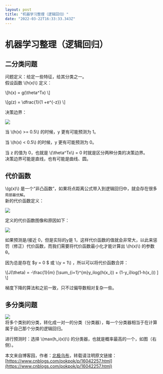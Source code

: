 ```yaml
---
layout: post
title: "机器学习整理（逻辑回归）"
date: "2022-03-22T16:33:33.343Z"
---
```

机器学习整理（逻辑回归）
============

二分类问题
-----

问题定义：给定一些特征，给其分类之一。  
假设函数 \\(h(x)\\) 定义：

\\\[h(x) = g(\\theta^Tx) \\\]

\\\[g(z) = \\dfrac{1}{1 +e^{-z}} \\\]

决策边界：

![](https://blog-1256435232.cos.ap-shanghai.myqcloud.com/cnblog/20220312134324.png)

当 \\(h(x) >= 0.5\\) 的时候，y 更有可能预测为 1。

当 \\(h(x) < 0.5\\) 的时候，y 更有可能预测为 0。

当 z 的值为 0，也就是 \\(\\theta^Tx\\) = 0 时就是区分两种分类的决策边界。  
决策边界可能是直线，也有可能是曲线、圆。

代价函数
----

\\(g(x)\\) 是一个“非凸函数”，如果将点距离公式带入到逻辑回归中，就会存在很多`局部最优解`。  
新的代价函数定义：

![](https://blog-1256435232.cos.ap-shanghai.myqcloud.com/cnblog/20220312134952.png)

定义的代价函数图像和原因如下：

![](https://blog-1256435232.cos.ap-shanghai.myqcloud.com/cnblog/image-20220220231834.png)

如果预测是/接近 0，但是实际的y是 1，这样代价函数的值就会非常大，以此来惩罚（修正）代价函数，而我们需要将代价函数最小化才能计算出 \\(h(x)\\) 的参数 θ。

因为总是存在 $y = 0 $ 或 \\(y = 1\\) ，所以可以将代价函数合并：

\\\[J(\\theta) = -\\frac{1}{m} \[\\sum\_{i=1}^{m}y\_ilog(h(x\_i)) + (1-y\_i)log(1-h(x\_i)) \] \\\]

梯度下降的算法和之前一致，只不过偏导数相对复杂一些。

多分类问题
-----

![](https://blog-1256435232.cos.ap-shanghai.myqcloud.com/cnblog/Pasted-image-20211017231723%E7%9A%84%E5%89%AF%E6%9C%AC.png)  
将多个类别的分类，转化成一对一的分类（分类器），每一个分类器相当于在计算属于自己那个分类的逻辑回归。

进行预测时：选择 \\(max(h\_i(x))\\) 的分类器，也就是概率最高的一个，如图（右侧）。

本文来自博客园，作者：[北极乌布](https://www.cnblogs.com/pokpok/)，转载请注明原文链接：[https://www.cnblogs.com/pokpok/p/16042257.html](https://www.cnblogs.com/pokpok/p/16042257.html)